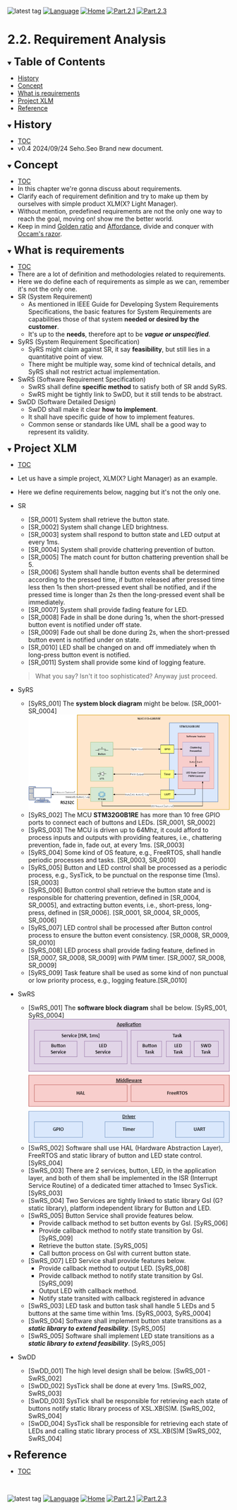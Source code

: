 ![latest tag](https://img.shields.io/github/v/tag/gtuja/CSC_MS.svg?color=brightgreen)
[![Language](https://img.shields.io/badge/Language-%E6%97%A5%E6%9C%AC%E8%AA%9E-brightgreen)](https://github.com/gtuja/CSC_MS/blob/main/Part2/2.RequirementAnalysis.md)
[![Home](https://img.shields.io/badge/Home-Readme-brightgreen)](https://github.com/gtuja/CSC_MS/blob/main/README_en.md)
[![Part.2.1](https://img.shields.io/badge/Prev-Part.2.1-brightgreen)](https://github.com/gtuja/CSC_MS/blob/main/Part2/1.WorFlowOnGithub_en.md)
[![Part.2.3](https://img.shields.io/badge/Next-Part.2.3-brightgreen)](https://github.com/gtuja/CSC_MS/blob/main/Part2/3.SoftwareDesign_en.md)

# 2.2. Requirement Analysis

<div id="toc"></div>
<details open>
<summary><font size="5"><b>Table of Contents</b></font></summary>

- [History](#history)
- [Concept](#Concept)
- [What is requirements](#what_is_requirements)
- [Project XLM](#project_xlm)
- [Reference](#Reference)

</details>

<div id="history"></div>
<details open>
<summary><font size="5"><b>History</b></font></summary> 

- [TOC](#toc)<br>
- v0.4 2024/09/24 Seho.Seo Brand new document.

</details>

<div id="Concept"></div>
<details open>
<summary><font size="5"><b>Concept</b></font></summary>

- [TOC](#toc)<br>
- In this chapter we're gonna discuss about requirements.
- Clarify each of requirement definition and try to make up them by ourselves with simple product XLM(X? Light Manager). 
- Without mention, predefined requirements are not the only one way to reach the goal, moving on! show me the better world.
- Keep in mind [Golden ratio](https://en.m.wikipedia.org/wiki/Golden_ratio) and [Affordance](https://en.m.wikipedia.org/wiki/Affordance), divide and conquer with [Occam's razor](https://en.m.wikipedia.org/wiki/Occam%27s_razor). 

</details>

<div id="what_is_requirements"></div>
<details open>
<summary><font size="5"><b>What is requirements</b></font></summary>

- [TOC](#toc)<br>
- There are a lot of definition and methodologies related to requirements.
- Here we do define each of requirements as simple as we can, remember it's not the only one.
- SR (System Requirement)
  - As mentioned in IEEE Guide for Developing System Requirements Specifications, the basic features for System Requirements are capabilities those of that system **needed or desired by the customer**.
  - It's up to the **needs**, therefore apt to be ***vague or unspecified***.
- SyRS (System Requirement Specification)
  - SyRS might claim against SR, it say **feasibility**, but still lies in a quantitative point of view.
  - There might be multiple way, some kind of technical details, and SyRS shall not restrict actual implementation.
- SwRS (Software Requirement Specification)
  - SwRS shall define **specific method** to satisfy both of SR andd SyRS.
  - SwRS might be tightly link to SwDD, but it still tends to be abstract.
- SwDD (Software Detailed Design)
  - SwDD shall make it clear **how to implement**.
  - It shall have specific guide of how to implement features.
  - Common sense or standards like UML shall be a good way to represent its validity.

</details>

<div id="project_xlm"></div>
<details open>
<summary><font size="5"><b>Project XLM</b></font></summary>

- [TOC](#toc)<br>
- Let us have a simple project, XLM(X? Light Manager) as an example.
- Here we define requirements below, nagging but it's not the only one.
- SR
  + [SR_0001] System shall retrieve the button state.
  + [SR_0002] System shall change LED brightness.
  + [SR_0003] system shall respond to button state and LED output at every 1ms.
  + [SR_0004] System shall provide chattering prevention of button.
  + [SR_0005] The match count for button chattering prevention shall be 5.
  + [SR_0006] System shall handle button events shall be determined according to the pressed time, if button released after pressed time less then 1s then short-pressed event shall be notified, and if the pressed time is longer than 2s then the long-pressed event shall be immediately.
  + [SR_0007] System shall provide fading feature for LED.
  + [SR_0008] Fade in shall be done during 1s, when the short-pressed button event is notified under off state.
  + [SR_0009] Fade out shall be done during 2s, when the short-pressed button event is notified under on state.
  + [SR_0010] LED shall be changed on and off immediately when th long-press button event is notified.
  + [SR_0011] System shall provide some kind of logging feature.
  > What you say? Isn't it too sophisticated? Anyway just proceed.

- SyRS
  + [SyRS_001] The **system block diagram** might be below. [SR_0001-SR_0004]<br>
   ![Block Diagram](https://github.com/gtuja/CSC_MS/blob/main/Resources/Part2/Part2_XLM_BlockDiagram.drawio.png)
  + [SyRS_002] The MCU **STM32G0B1RE** has more than 10 free GPIO ports to connect each of buttons and LEDs. [SR_0001, SR_0002] 
  + [SyRS_003] The MCU is driven up to 64Mhz, it could afford to process inputs and outputs with providing features, i.e., chattering prevention, fade in, fade out, at every 1ms. [SR_0003]
  + [SyRS_004] Some kind of OS feature, e.g., FreeRTOS, shall handle periodic processes and tasks. [SR_0003, SR_0010]
  + [SyRS_005] Button and LED control shall be processed as a periodic process, e.g., SysTick, to be punctual on the response time (1ms). [SR_0003]
  + [SyRS_006] Button control shall retrieve the button state and is responsible for chattering prevention, defined in [SR_0004, SR_0005], and extracting button events, i.e., short-press, long-press, defined in [SR_0006]. [SR_0001, SR_0004, SR_0005, SR_0006]
  + [SyRS_007] LED control shall be processed after Button control process to ensure the button event consistency. [SR_0008, SR_0009, SR_0010]
  + [SyRS_008] LED process shall provide fading feature, defined in [SR_0007, SR_0008, SR_0009] with PWM timer. [SR_0007, SR_0008, SR_0009]
  + [SyRS_009] Task feature shall be used as some kind of non punctual or low priority process, e.g., logging feature.[SR_0010]

- SwRS
  + [SwRS_001] The **software block diagram** shall be below. [SyRS_001, SyRS_0004]<br>
   ![Block Diagram](https://github.com/gtuja/CSC_MS/blob/main/Resources/Part2/Part2_XLM_BlockDiagram_Software.drawio.png)  
  + [SwRS_002] Software shall use HAL (Hardware Abstraction Layer), FreeRTOS and static library of button and LED state control.    [SyRS_004] 
  + [SwRS_003] There are 2 services, button, LED, in the application layer, and both of them shall be implemented in the ISR (Interrupt Service Routine) of a dedicated timer attached to 1msec SysTick. [SyRS_003]
  + [SwRS_004] Two Services are tightly linked to static library Gsl (G? static library), platform independent library for Button and LED.
  + [SwRS_005] Button Service shall provide features below.  
    * Provide callback method to set button events by Gsl. [SyRS_006]
    * Provide callback method to notify state transition by Gsl. [SyRS_009]
    * Retrieve the button state. [SyRS_005]
    * Call button process on Gsl with current button state.
  + [SwRS_007] LED Service shall provide features below.     
    * Provide callback method to output LED. [SyRS_008]
    * Provide callback method to notify state transition by Gsl. [SyRS_009]
    * Output LED with callback method.
    * Notify state transited with callback registered in advance
  + [SwRS_003] LED task and button task shall handle 5 LEDs and 5 buttons at the same time within 1ms. [SyRS_0003, SyRS_0004]
  + [SwRS_004] Software shall implement button state transitions as a ***static library to extend feasibility***. [SyRS_005]
  + [SwRS_005] Software shall implement LED state transitions as a ***static library to extend feasibility***. [SyRS_005]
- SwDD
  + [SwDD_001] The high level design shall be below. [SwRS_001 - SwRS_002]
  + [SwDD_002] SysTick shall be done at every 1ms. [SwRS_002, SwRS_003]
  + [SwDD_003] SysTick shall be responsible for retrieving each state of buttons notify static library process of XSL.XB(S)M. [SwRS_002, SwRS_004]
  + [SwDD_004] SysTick shall be responsible for retrieving each state of LEDs and calling static library process of XSL.XB(S)M [SwRS_002, SwRS_004]

</details>

<div id="Reference"></div>
<details open>
<summary><font size="5"><b>Reference</b></font></summary>

- [TOC](#toc)<br>

</details>
<br>

![latest tag](https://img.shields.io/github/v/tag/gtuja/CSC_MS.svg?color=brightgreen)
[![Language](https://img.shields.io/badge/Language-%E6%97%A5%E6%9C%AC%E8%AA%9E-brightgreen)](https://github.com/gtuja/CSC_MS/blob/main/Part2/2.RequirementAnalysis.md)
[![Home](https://img.shields.io/badge/Home-Readme-brightgreen)](https://github.com/gtuja/CSC_MS/blob/main/README_en.md)
[![Part.2.1](https://img.shields.io/badge/Prev-Part.2.1-brightgreen)](https://github.com/gtuja/CSC_MS/blob/main/Part2/1.WorFlowOnGithub_en.md)
[![Part.2.3](https://img.shields.io/badge/Next-Part.2.3-brightgreen)](https://github.com/gtuja/CSC_MS/blob/main/Part2/3.SoftwareDesign_en.md)